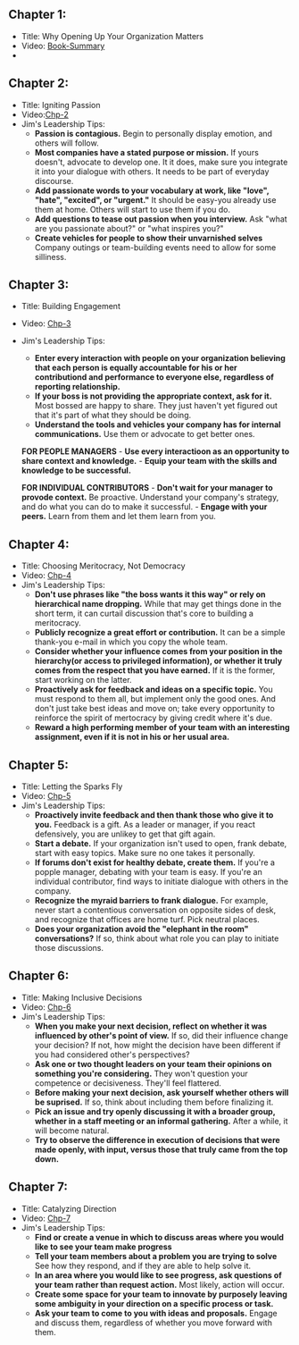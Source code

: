 ## Chapter 1:
* Title: Why Opening Up Your Organization Matters
* Video: [Book-Summary](https://youtu.be/WBavpeSScxU)
* 
## Chapter 2:
* Title: Igniting Passion
* Video:[Chp-2](https://youtu.be/Op_RcGhzvcM)
* Jim's Leadership Tips:
    - **Passion is contagious.** Begin to personally display emotion, and others will follow.
    - **Most companies have a stated purpose or mission.** If yours doesn't, advocate to develop one. It it does, make sure you integrate it into your dialogue with others. It needs to be part of everyday discourse.
    - **Add passionate words to your vocabulary at work, like "love", "hate", "excited", or "urgent."** It should be easy-you already use them at home. Others will start to use them if you do.
    - **Add questions to tease out passion when you interview.** Ask "what are you passionate about?" or "what inspires you?"
    - **Create vehicles for people to show their unvarnished selves** Company outings or team-building events need to allow for some silliness.


## Chapter 3:
* Title: Building Engagement
* Video: [Chp-3](https://youtu.be/hIFI3ZuRs3U)
* Jim's Leadership Tips:
    - **Enter every interaction with people on your organization believing that each person is equally accountable for his or her contributiond and performance to everyone else, regardless of reporting relationship.**
    - **If your boss is not providing the appropriate context, ask for it.** Most bossed are happy to share. They just haven't yet figured out that it's part of what they should be doing.
    - **Understand the tools and vehicles your company has for internal communications.** Use them or advocate to get better ones.
    
    **FOR PEOPLE MANAGERS**
        - **Use every interactioon as an opportunity to share context and knowledge.** 
        - **Equip your team with the skills and knowledge to be successful.**

    **FOR INDIVIDUAL CONTRIBUTORS**
        - **Don't wait for your manager to provode context.** Be proactive. Understand your company's strategy, and do what you can do to make it successful.
        - **Engage with your peers.** Learn from them and let them learn from you.    
## Chapter 4:
* Title: Choosing Meritocracy, Not Democracy
* Video: [Chp-4](https://youtu.be/L15D2WEmsAo)
* Jim's Leadership Tips:
    - **Don't use phrases like "the boss wants it this way" or rely on hierarchical name dropping.** While that may get things done in the short term, it can curtail discussion that's core to building a meritocracy.
    - **Publicly recognize a great effort or contribution.** It can be a simple thank-you e-mail in which you copy the whole team.
    - **Consider whether your influence comes from your position in the hierarchy(or access to privileged information), or whether it truly comes from the respect that you have earned.** If it is the former, start working on the latter.
    - **Proactively ask for feedback and ideas on a specific topic.** You must respond to them all, but implement only the good ones. And don't just take best ideas and move on; take every opportunity to reinforce the spirit of mertocracy by giving credit where it's due.
    - **Reward a high performing member of your team with an interesting assignment, even if it is not in his or her usual area.**


## Chapter 5:
* Title: Letting the Sparks Fly
* Video: [Chp-5](https://youtu.be/KeJpmGoXAk4)
* Jim's Leadership Tips:
    - **Proactively invite feedback and then thank those who give it to you.** Feedback is a gift. As a leader or manager, if you react defensively, you are unlikey to get that gift again.
    - **Start a debate.** If your organization isn't used to open, frank debate, start with easy topics. Make sure no one takes it personally.
    - **If forums don't exist for healthy debate, create them.** If you're a popple manager, debating with your team is easy. If you're an individual contributor, find ways to initiate dialogue with others in the company.
    - **Recognize the myraid barriers to frank dialogue.** For example, never start a contentious conversation on opposite sides of desk, and recognize that offices are home turf. Pick neutral places.
    - **Does your organization avoid the "elephant in the room" conversations?** If so, think about what role you can play to initiate those discussions.

## Chapter 6:
* Title: Making Inclusive Decisions
* Video: [Chp-6](https://youtu.be/khb2olG4Ppc)
* Jim's Leadership Tips:
    - **When you make your next decision, reflect on whether it was influenced by other's point of view.** If so, did their influence change your decision? If not, how might the decision have been different if you had considered other's perspectives?
    - **Ask one or two thought leaders on your team their opinions on something you're considering.** They won't question your competence or decisiveness. They'll feel flattered.
    - **Before making your next decision, ask yourself whether others will be suprised.** If so, think about including them before finalizing it.
    - **Pick an issue and try openly discussing it with a broader group, whether in a staff meeting or an informal gathering.** After a while, it will become natural.
    - **Try to observe the difference in execution of decisions that were made openly, with input, versus those that truly came from the top down.**

## Chapter 7:
* Title: Catalyzing Direction
* Video: [Chp-7](https://youtu.be/QUo6tl0YWUw)
* Jim's Leadership Tips:
    - **Find or create a venue in which to discuss areas where you would like to see your team make progress**
    - **Tell your team members about a problem you are trying to solve** See how they respond, and if they are able to help solve it.
    - **In an area where you would like to see progress, ask questions of your team rather than request action.** Most likely, action will occur.
    - **Create some space for your team to innovate by purposely leaving some ambiguity in your direction on a specific process or task.**
    - **Ask your team to come to you with ideas and proposals.** Engage and discuss them, regardless of whether you move forward with them.